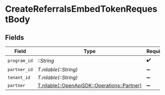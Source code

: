 # CreateReferralsEmbedTokenRequestBody


## Fields

| Field                                                                              | Type                                                                               | Required                                                                           | Description                                                                        |
| ---------------------------------------------------------------------------------- | ---------------------------------------------------------------------------------- | ---------------------------------------------------------------------------------- | ---------------------------------------------------------------------------------- |
| `program_id`                                                                       | *::String*                                                                         | :heavy_check_mark:                                                                 | N/A                                                                                |
| `partner_id`                                                                       | *T.nilable(::String)*                                                              | :heavy_minus_sign:                                                                 | N/A                                                                                |
| `tenant_id`                                                                        | *T.nilable(::String)*                                                              | :heavy_minus_sign:                                                                 | N/A                                                                                |
| `partner`                                                                          | [T.nilable(::OpenApiSDK::Operations::Partner)](../../models/operations/partner.md) | :heavy_minus_sign:                                                                 | N/A                                                                                |